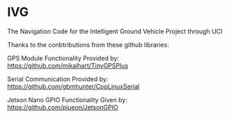 # IVG
The Navigation Code for the Intelligent Ground Vehicle Project through UCI


Thanks to the conbtributions from these github libraries:

GPS Module Functionality Provided by:
https://github.com/mikalhart/TinyGPSPlus

Serial Communication Provided by:
https://github.com/gbmhunter/CppLinuxSerial

Jetson Nano GPIO Functionality Given by:
https://github.com/pjueon/JetsonGPIO



